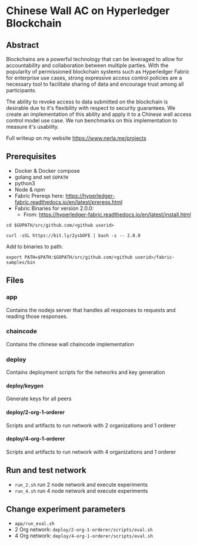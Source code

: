 # Chinese Wall AC on Hyperledger Blockchain
## Abstract
Blockchains are a powerful technology that can be leveraged to allow for accountability and collaboration between multiple parties. With the popularity of permissioned blockchain systems such as Hyperledger Fabric for enterprise use cases, strong expressive access control policies are a necessary tool to facilitate sharing of data and encourage trust among all participants. 

The ability to revoke access to data submitted on the blockchain is desirable due to it's flexibility with respect to security guarantees. We create an implementation of this ability and apply it to a Chinese wall access control model use case. We run benchmarks on this implementation to measure it's usability.

Full writeup on my website
<https://www.nerla.me/projects>

## Prerequisites
* Docker & Docker compose
* golang and set `GOPATH`
* python3
* Node & npm
* Fabric Prereqs here: <https://hyperledger-fabric.readthedocs.io/en/latest/prereqs.html>
* Fabric Binaries for version 2.0.0:
  * From: <https://hyperledger-fabric.readthedocs.io/en/latest/install.html>

`cd $GOPATH/src/github.com/<github userid>`

`curl -sSL https://bit.ly/2ysbOFE | bash -s -- 2.0.0 `

Add to binaries to path:

`export PATH=$PATH:$GOPATH/src/github.com/<github userid>/fabric-samples/bin`

## Files
### app
 Contains the nodejs server that handles all responses to requests and reading those responses.
### chaincode
 Contains the chinese wall chaincode implementation
### deploy
 Contains deployment scripts for the networks and key generation
#### deploy/keygen
 Generate keys for all peers
#### deploy/2-org-1-orderer
 Scripts and artifacts to run network with 2 organizations and 1 orderer
#### deploy/4-org-1-orderer
 Scripts and artifacts to run network with 4 organizations and 1 orderer


## Run and test network
* `run_2.sh` run 2 node network and execute experiments
* `run_4.sh` run 4 node network and execute experiments

## Change experiment parameters
* `app/run_eval.sh`
* 2 Org network: `deploy/2-org-1-orderer/scripts/eval.sh`
* 4 Org network: `deploy/4-org-1-orderer/scripts/eval.sh`

